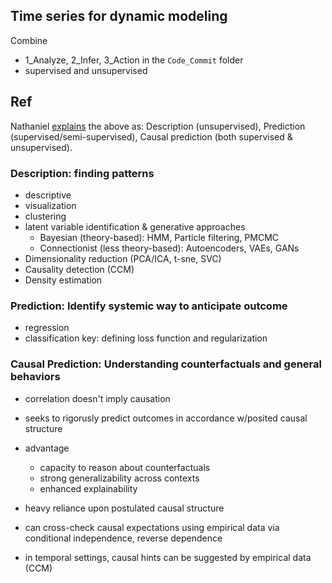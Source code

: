 ## Time series for dynamic modeling

Combine 
- 1_Analyze, 2_Infer, 3_Action in the `Code_Commit` folder
- supervised and unsupervised

## Ref
Nathaniel [explains](https://youtu.be/bHzTFLRCMZo) the above as: Description (unsupervised), Prediction (supervised/semi-supervised), Causal prediction (both supervised & unsupervised).

### Description: finding patterns
- descriptive
- visualization
- clustering
- latent variable identification & generative approaches
  - Bayesian (theory-based): HMM, Particle filtering, PMCMC
  - Connectionist (less theory-based): Autoencoders, VAEs, GANs
- Dimensionality reduction (PCA/ICA, t-sne, SVC)
- Causality detection (CCM)
- Density estimation

### Prediction: Identify systemic way to anticipate outcome
- regression
- classification
key: defining loss function and regularization 

### Causal Prediction: Understanding counterfactuals and general behaviors
- correlation doesn't imply causation
- seeks to rigorusly predict outcomes in accordance w/posited causal structure
- advantage
  - capacity to reason about counterfactuals
  - strong generalizability across contexts
  - enhanced explainability
 
- heavy reliance upon postulated causal structure
- can cross-check causal expectations using empirical data via conditional independence, reverse dependence
- in temporal settings, causal hints can be suggested by empirical data (CCM)
